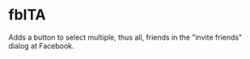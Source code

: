 # fbITA
Adds a button to select multiple, thus all, friends in the "invite friends" dialog at Facebook.
